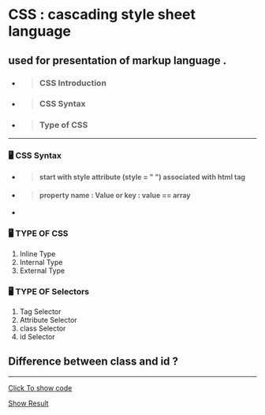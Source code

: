 # CSS : cascading style sheet  language 

## used for presentation of markup language .

- > ### CSS Introduction
- > ### CSS Syntax
- > ### Type of CSS

<hr>

### 🖥 CSS Syntax


- > #### start with style attribute (style = " ") associated with html tag
- > #### property name : Value or key : value == array
- 
### 🖥 TYPE OF CSS 
<ol>
  <li>Inline Type</li>
  <li>Internal Type</li>
  <li>External Type</li>
</ol>

### 🖥 TYPE OF Selectors 
<ol>
  <li>Tag Selector</li>
  <li>Attribute Selector</li>
  <li>class Selector</li>
  <li>id Selector</li>
</ol>

## Difference between class and id ?

<hr>

<a href="/start-css.html">Click To show code</a>

<a href="https://punitkatiyar.github.io/css/01.css-introduction/start-css.html">Show Result</a>
